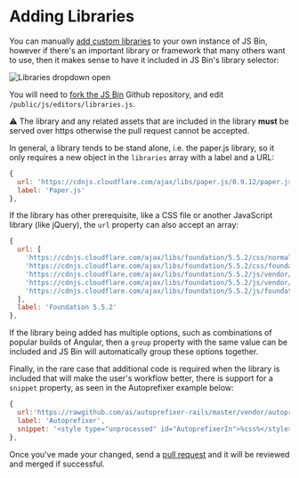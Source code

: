 # Adding Libraries

You can manually [add custom libraries](/help/adding-custom-libraries) to your own instance of JS Bin, however if there's an important library or framework that many others want to use, then it makes sense to have it included in JS Bin's library selector:

![Libraries dropdown open](/images/libraries.png)

You will need to [fork the JS Bin](github.com/jsbin/jsbin/fork) Github repository, and edit `/public/js/editors/libraries.js`.

⚠️ The library and any related assets that are included in the library **must** be served over https otherwise the pull request cannot be accepted.

In general, a library tends to be stand alone, i.e. the paper.js library, so it only requires a new object in the `libraries` array with a label and a URL:

```js
{
  url: 'https://cdnjs.cloudflare.com/ajax/libs/paper.js/0.9.12/paper.js',
  label: 'Paper.js'
},
```

If the library has other prerequisite, like a CSS file or another JavaScript library (like jQuery), the `url` property can also accept an array:

```js
{
  url: [
    'https://cdnjs.cloudflare.com/ajax/libs/foundation/5.5.2/css/normalize.min.css',
    'https://cdnjs.cloudflare.com/ajax/libs/foundation/5.5.2/css/foundation.min.css',
    'https://cdnjs.cloudflare.com/ajax/libs/foundation/5.5.2/js/vendor/modernizr.js',
    'https://cdnjs.cloudflare.com/ajax/libs/foundation/5.5.2/js/vendor/jquery.js',
    'https://cdnjs.cloudflare.com/ajax/libs/foundation/5.5.2/js/foundation.min.js'
  ],
  label: 'Foundation 5.5.2'
},
```

If the library being added has multiple options, such as combinations of popular builds of Angular, then a `group` property with the same value can be included and JS Bin will automatically group these options together.

Finally, in the rare case that additional code is required when the library is included that will make the user's workflow better, there is support for a `snippet` property, as seen in the Autoprefixer example below:

```js
{
  url:'https://rawgithub.com/ai/autoprefixer-rails/master/vendor/autoprefixer.js',
  label: 'Autoprefixer',
  snippet: '<style type="unprocessed" id="AutoprefixerIn">%css%</style>\n<style id="AutoprefixerOut"></style>\n<script>\nAutoprefixerSettings = ""; //Specify here the browsers you want to target or leave empty\ndocument.getElementById("AutoprefixerOut").innerHTML = autoprefixer(AutoprefixerSettings || null).process(document.getElementById("AutoprefixerIn").innerHTML).css;\n</script>'
},
```

Once you've made your changed, send a [pull request](https://github.com/jsbin/jsbin/pulls) and it will be reviewed and merged if successful.
